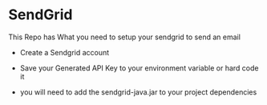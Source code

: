 # SendGrid
This Repo has What you need to setup your sendgrid to send an email
- Create a Sendgrid account

- Save your Generated API Key to your environment variable
  or hard code it
  
 - you will need to add the sendgrid-java.jar to your project dependencies
 

